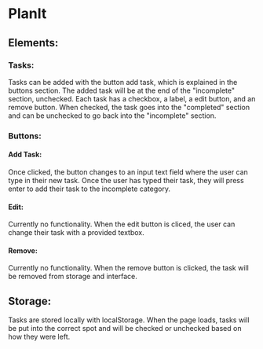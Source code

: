 # PlanIt 

## Elements: 
### Tasks:
Tasks can be added with the button add task, which is explained in the buttons section. The added task will be at the end of the "incomplete" section, unchecked. Each task has a checkbox, a label, a edit button, and an remove button. When checked, the task goes into the "completed" section and can be unchecked to go back into the "incomplete" section.
### Buttons:
#### Add Task:
Once clicked, the button changes to an input text field where the user can type in their new task. Once the user has typed their task, they will press enter to add their task to the incomplete category. 
#### Edit:
Currently no functionality. When the edit button is cliced, the user can change their task with a provided textbox.
#### Remove:
Currently no functionality. When the remove button is clicked, the task will be removed from storage and interface.

## Storage:
Tasks are stored locally with localStorage. When the page loads, tasks will be put into the correct spot and will be checked or unchecked based on how they were left. 
